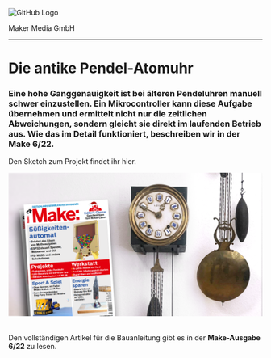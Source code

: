 ![GitHub Logo](http://www.heise.de/make/icons/make_logo.png)

Maker Media GmbH
*** 

# Die antike Pendel-Atomuhr

### Eine hohe Ganggenauigkeit ist bei älteren Pendeluhren manuell schwer einzustellen. Ein Mikrocontroller kann diese Aufgabe übernehmen und ermittelt nicht nur die zeitlichen Abweichungen, sondern gleicht sie direkt im laufenden Betrieb aus. Wie das im Detail funktioniert, beschreiben wir in der Make 6/22.

Den Sketch zum Projekt findet ihr hier.

![Picture](https://github.com/MakeMagazinDE/Pendel-Atomuhr/blob/main/pendeluhr_github2.png)

<br>
Den vollständigen Artikel für die Bauanleitung gibt es in der <b>Make-Ausgabe 6/22</b> zu lesen.
